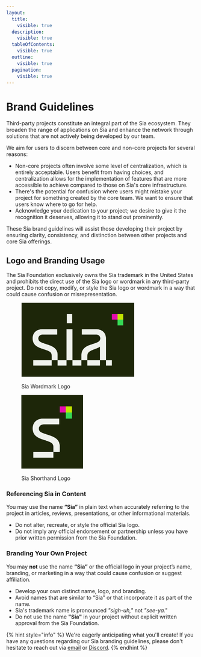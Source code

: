 ```yaml
---
layout:
  title:
    visible: true
  description:
    visible: true
  tableOfContents:
    visible: true
  outline:
    visible: true
  pagination:
    visible: true
---
```


# Brand Guidelines

Third-party projects constitute an integral part of the Sia ecosystem. They broaden the range of applications on Sia and enhance the network through solutions that are not actively being developed by our team.

We aim for users to discern between core and non-core projects for several reasons:

* Non-core projects often involve some level of centralization, which is entirely acceptable. Users benefit from having choices, and centralization allows for the implementation of features that are more accessible to achieve compared to those on Sia's core infrastructure.
* There's the potential for confusion where users might mistake your project for something created by the core team. We want to ensure that users know where to go for help.
* Acknowledge your dedication to your project; we desire to give it the recognition it deserves, allowing it to stand out prominently.

These Sia brand guidelines will assist those developing their project by ensuring clarity, consistency, and distinction between other projects and core Sia offerings.

## Logo and Branding Usage

The Sia Foundation exclusively owns the Sia trademark in the United States and prohibits the direct use of the Sia logo or wordmark in any third-party project. Do not copy, modify, or style the Sia logo or wordmark in a way that could cause confusion or misrepresentation.


<div data-full-width="false">

<figure><img src="../.gitbook/assets/v2-brand-assets/primary_logo_dark.png" alt="" width="300"><figcaption><p>Sia Wordmark Logo</p></figcaption></figure>

<figure><img src="../.gitbook/assets/v2-brand-assets/shorthand_dark.png" alt="" width="164"><figcaption><p>Sia Shorthand Logo</p></figcaption></figure>

</div>

### Referencing Sia in Content

You may use the name **“Sia”** in plain text when accurately referring to the project in articles, reviews, presentations, or other informational materials.  
- Do not alter, recreate, or style the official Sia logo.  
- Do not imply any official endorsement or partnership unless you have prior written permission from the Sia Foundation.

### Branding Your Own Project

You may **not** use the name **“Sia”** or the official logo in your project’s name, branding, or marketing in a way that could cause confusion or suggest affiliation.  
- Develop your own distinct name, logo, and branding.  
- Avoid names that are similar to “Sia” or that incorporate it as part of the name.  
- Sia's trademark name is pronounced _"sigh-uh,"_ not _"see-ya."_  
- Do not use the name **"Sia"** in your project without explicit written approval from the Sia Foundation.

{% hint style="info" %}
We're eagerly anticipating what you'll create! If you have any questions regarding our Sia branding guidelines, please don't hesitate to reach out via [email](mailto:hello@sia.tech) or [Discord](https://sia.tech/discord).
{% endhint %}
